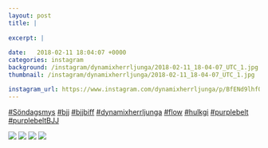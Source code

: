 ```yaml
---
layout: post
title: |
  
excerpt: |
         
date:   2018-02-11 18:04:07 +0000
categories: instagram
background: /instagram/dynamixherrljunga/2018-02-11_18-04-07_UTC_1.jpg
thumbnail: /instagram/dynamixherrljunga/2018-02-11_18-04-07_UTC_1.jpg

instagram_url: https://www.instagram.com/dynamixherrljunga/p/BfENd9lhfOr
---
```

[#Söndagsmys](https://www.instagram.com/explore/tags/Söndagsmys/) [#bjj](https://www.instagram.com/explore/tags/bjj/) [#bjjbiff](https://www.instagram.com/explore/tags/bjjbiff/) [#dynamixherrljunga](https://www.instagram.com/explore/tags/dynamixherrljunga/) [#flow](https://www.instagram.com/explore/tags/flow/) [#hulkgi](https://www.instagram.com/explore/tags/hulkgi/) [#purplebelt](https://www.instagram.com/explore/tags/purplebelt/) [#purplebeltBJJ](https://www.instagram.com/explore/tags/purplebeltBJJ/)



<img src='{{ site.baseurl }}/instagram/dynamixherrljunga/2018-02-11_18-04-07_UTC_1.jpg' class='img-fluid' />


<img src='{{ site.baseurl }}/instagram/dynamixherrljunga/2018-02-11_18-04-07_UTC_2.jpg' class='img-fluid' />


<img src='{{ site.baseurl }}/instagram/dynamixherrljunga/2018-02-11_18-04-07_UTC_3.jpg' class='img-fluid' />


<img src='{{ site.baseurl }}/instagram/dynamixherrljunga/2018-02-11_18-04-07_UTC_4.jpg' class='img-fluid' />
